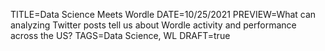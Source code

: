 TITLE=Data Science Meets Wordle
DATE=10/25/2021
PREVIEW=What can analyzing Twitter posts tell us about Wordle activity and performance across the US? 
TAGS=Data Science, WL
DRAFT=true
